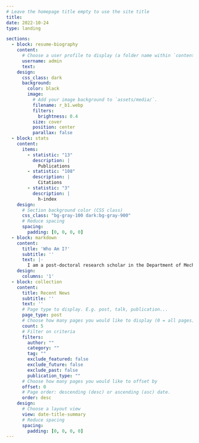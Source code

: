 ```yaml
---
# Leave the homepage title empty to use the site title
title:
date: 2022-10-24
type: landing

sections:
  - block: resume-biography
    content:
      # Choose a user profile to display (a folder name within `content/authors/`)
      username: admin
      text:
    design:
      css_class: dark
      background:
        color: black
        image:
          # Add your image background to `assets/media/`.
          filename: r_b1.webp
          filters:
            brightness: 0.4
          size: cover
          position: center
          parallax: false
  - block: stats
    content:
      items:
        - statistic: "13"
          description: |
            Publications
        - statistic: "108"
          description: |
            Citations
        - statistic: "3"
          description: |
            h-index
    design:
      # Section background color (CSS class)
      css_class: "bg-gray-100 dark:bg-gray-900"
      # Reduce spacing
      spacing:
        padding: [0, 0, 0, 0]
  - block: markdown
    content:
      title: 'Who Am I?'
      subtitle: ''
      text: |-
        I am a post-doctoral research scholar in the Department of Mechanical and Aerospace Engineering at the University of Central Florida, collaborating with Dr. Helen J. Huang and Dr. Yue Wen. My research encompasses three interconnected domains centered on neurorehabilitation: (1) neural machine interfaces utilizing high-density surface electromyography (HD-sEMG) for rehabilitation applications, (2) the development and implementation of rehabilitative wearable robotic systems, and (3) Mobile Brain/Body Imaging (MoBI) methodologies employing electroencephalography (EEG) to facilitate the control of rehabilitative devices.
    design:
      columns: '1'
  - block: collection
    content:
      title: Recent News
      subtitle: ''
      text: ''
      # Page type to display. E.g. post, talk, publication...
      page_type: post
      # Choose how many pages you would like to display (0 = all pages)
      count: 5
      # Filter on criteria
      filters:
        author: ""
        category: ""
        tag: ""
        exclude_featured: false
        exclude_future: false
        exclude_past: false
        publication_type: ""
      # Choose how many pages you would like to offset by
      offset: 0
      # Page order: descending (desc) or ascending (asc) date.
      order: desc
    design:
      # Choose a layout view
      view: date-title-summary
      # Reduce spacing
      spacing:
        padding: [0, 0, 0, 0]
---
```

